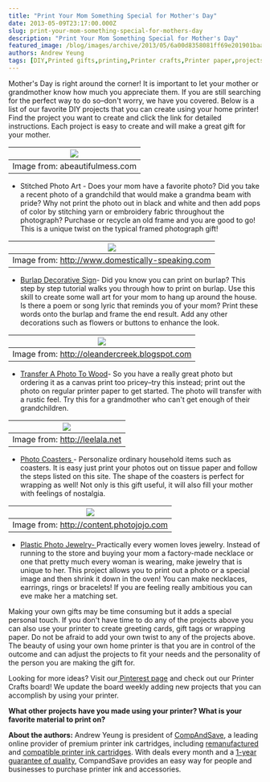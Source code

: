 ```yaml
---
title: "Print Your Mom Something Special for Mother's Day"
date: 2013-05-09T23:17:00.000Z
slug: print-your-mom-something-special-for-mothers-day
description: "Print Your Mom Something Special for Mother's Day"
featured_image: /blog/images/archive/2013/05/6a00d8358081ff69e201901baa95ca970b-800wi.jpg
authors: Andrew Yeung
tags: [DIY,Printed gifts,printing,Printer crafts,Printer paper,projects,inkjet printer]
---
```


  
Mother's Day is right around the corner! It is important to let your mother or grandmother know how much you appreciate them. If you are still searching for the perfect way to do so–don't worry, we have you covered. Below is a list of our favorite DIY projects that you can create using your home printer! Find the project you want to create and click the link for detailed instructions. Each project is easy to create and will make a great gift for your mother. 

  
| [![](/blog/images/6a00d8358081ff69e201901baa95ca970b-800wi.jpg)](/blog/images/6a00d8358081ff69e201901baa95ca970b-800wi.jpg) |
| ---------------------------------------------------------------------------------------------------------------------- |
| Image from: abeautifulmess.com                                                                                         |

  
* Stitched Photo Art \- Does your mom have a favorite photo? Did you take a recent photo of a grandchild that would make a grandma beam with pride? Why not print the photo out in black and white and then add pops of color by stitching yarn or embroidery fabric throughout the photograph? Purchase or recycle an old frame and you are good to go! This is a unique twist on the typical framed photograph gift!  
    
    
| [![](/blog/images/burlap-laundry-sign-11-thumb-2-.jpg)](/blog/images/burlap-laundry-sign-11-thumb-2-.jpg) |  
| ---------------------------------------------------------------------------------------------------- |  
| Image from: http://www.domestically-speaking.com                                                     |
* [Burlap Decorative Sign](https://www.domestically-speaking.com/burlap-laundry-signhow-to/)\- Did you know you can print on burlap? This step by step tutorial walks you through how to print on burlap. Use this skill to create some wall art for your mom to hang up around the house. Is there a poem or song lyric that reminds you of your mom? Print these words onto the burlap and frame the end result. Add any other decorations such as flowers or buttons to enhance the look.  
    
| [![](/blog/images/blogger-image-1375932946.jpg)](/blog/images/blogger-image-1375932946.jpg) |  
| -------------------------------------------------------------------------------------- |  
| Image from: http://oleandercreek.blogspot.com                                          |
* [Transfer A Photo To Wood](https://oleandercreek.blogspot.com/2011/12/transfer-pictures-to-wood.html)\- So you have a really great photo but ordering it as a canvas print too pricey–try this instead; print out the photo on regular printer paper to get started. The photo will transfer with a rustic feel. Try this for a grandmother who can't get enough of their grandchildren.  
    
| [![](/blog/images/DSC-03182-1.jpg)](/blog/images/DSC-03182-1.jpg) |  
| ------------------------------------------------------------ |  
| Image from: http://leelala.net                               |
* [Photo Coasters ](https://leelala.net/404.html)\- Personalize ordinary household items such as coasters. It is easy just print your photos out on tissue paper and follow the steps listed on this site. The shape of the coasters is perfect for wrapping as well! Not only is this gift useful, it will also fill your mother with feelings of nostalgia.  
    
| [![](/blog/images/earring-sm.jpg)](/blog/images/earring-sm.jpg) |  
| ---------------------------------------------------------- |  
| Image from: http://content.photojojo.com                   |
* [Plastic Photo Jewelry- ](https://content.photojojo.com/diy/shrink-plastic-photo-jewelry/)Practically every women loves jewelry. Instead of running to the store and buying your mom a factory-made necklace or one that pretty much every woman is wearing, make jewelry that is unique to her. This project allows you to print out a photo or a special image and then shrink it down in the oven! You can make necklaces, earrings, rings or bracelets! If you are feeling really ambitious you can eve make her a matching set.

  
Making your own gifts may be time consuming but it adds a special personal touch. If you don't have time to do any of the projects above you can also use your printer to create greeting cards, gift tags or wrapping paper. Do not be afraid to add your own twist to any of the projects above. The beauty of using your own home printer is that you are in control of the outcome and can adjust the projects to fit your needs and the personality of the person you are making the gift for. 

  
Looking for more ideas? Visit our[ Pinterest page](https://www.pinterest.com/compandsave/) and check out our Printer Crafts board! We update the board weekly adding new projects that you can accomplish by using your printer. 

  
**What other projects have you made using your printer? What is your favorite material to print on?**

  
**About the authors:** Andrew Yeung is president of [CompAndSave](https://www.compandsave.com/), a leading online provider of premium printer ink cartridges, including [remanufactured](https://www.compandsave.com/help) and [compatible printer ink cartridges](https://www.compandsave.com/help). With deals every month and a [1-year guarantee of quality](https://www.compandsave.com/help), CompandSave provides an easy way for people and businesses to purchase printer ink and accessories.